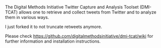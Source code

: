 The Digital Methods Initiative Twitter Capture and Analysis Toolset (DMI-TCAT) allows one to retrieve and collect tweets from Twitter and to analyze them in various ways.

I just forked it to not truncate retweets anymore.

Please check https://github.com/digitalmethodsinitiative/dmi-tcat/wiki for further information and installation instructions.
